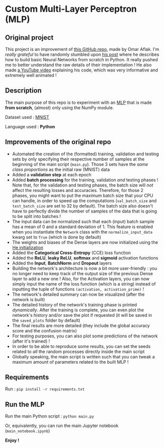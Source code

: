 # Custom Multi-Layer Perceptron (MLP)



## Original project

This project is an improvement of [this GitHub repo](https://github.com/OmarAflak/Medium-Python-Neural-Network), made by Omar Aflak. I'm *really grateful* to have randomly stumbled upon [his post](https://towardsdatascience.com/math-neural-network-from-scratch-in-python-d6da9f29ce65) where he describes how to build basic Neural Networks from scratch in Python. It really pushed me to better understand the raw details of their implementation ! He also made [a YouTube video](https://www.youtube.com/watch?v=pauPCy_s0Ok) explaining his code, which was very informative and extremely well animated !



## Description

The main purpose of this repo is to experiment with an [MLP](https://en.wikipedia.org/wiki/Multilayer_perceptron) that is made **from scratch**, (almost) only using the NumPy module.

Dataset used : [MNIST](https://en.wikipedia.org/wiki/MNIST_database)

Language used : **Python**



## Improvements of the original repo

- Automated the creation of the (formatted) training, validation and testing sets by only specifying their respective number of samples at the beginning of the main script (`main.py`). Those 3 sets have the *same class proportions* as the initial raw (MNIST) data
- Added a **validation step** at each epoch
- Added **batch processing** for the training, validation *and* testing phases ! Note that, for the validation and testing phases, the batch size will *not* affect the resulting losses and accuracies. Therefore, for those 2 phases, you might want to put the maximum batch size that your CPU can handle, in order to speed up the computations (`val_batch_size` and `test_batch_size` are set to 32 by default). The batch size also doesn't have to perfectly divide the number of samples of the data that is going to be split into batches !
- The input data can be normalized such that each (input) batch sample has a mean of 0 and a standard deviation of 1. This feature is enabled when you instantiate the `Network` class with the `normalize_input_data` kwarg set to `True` (which is done by default)
- The weights and biases of the Dense layers are now initialized using the [He initialization](https://machinelearningmastery.com/weight-initialization-for-deep-learning-neural-networks/#:~:text=The%20he%20initialization%20method%20is,of%20inputs%20to%20the%20node.)
- Added the **Categorical Cross-Entropy** (CCE) loss function
- Added the **ReLU**, **leaky ReLU**, **softmax** and **sigmoid** activation functions
- Added the **Input**, **BatchNorm** and **Dropout** layers
- Building the network's architecture is now a bit more user-friendly : you no longer need to keep track of the output size of the previous Dense layer to add a new one ! Also, for the Activation layers, you can now simply input the name of the loss function (which is a string) instead of inputting the tuple of functions `(activation, activation_prime)` !
- The network's detailed summary can now be visualized (after the network is built)
- The detailed history of the network's training phase is printed *dynamically*. After the training is complete, you can even plot the network's history and/or save the plot if requested (it will be saved in the `saved_plots` folder by default)
- The final results are more detailed (they include the global accuracy score and the confusion matrix)
- For testing purposes, you can also plot some predictions of the network (after it's trained) !
- In order to be able to reproduce some results, you can set the seeds related to *all* the random processes directly inside the main script
- Globally speaking, the main script is written such that you can tweak a maximum amount of parameters related to the built MLP !



## Requirements

Run : `pip install -r requirements.txt`



## Run the MLP

Run the main Python script : `python main.py`

Or, equivalently, you can run the main Jupyter notebook (`main_notebook.ipynb`)

**Enjoy !**

